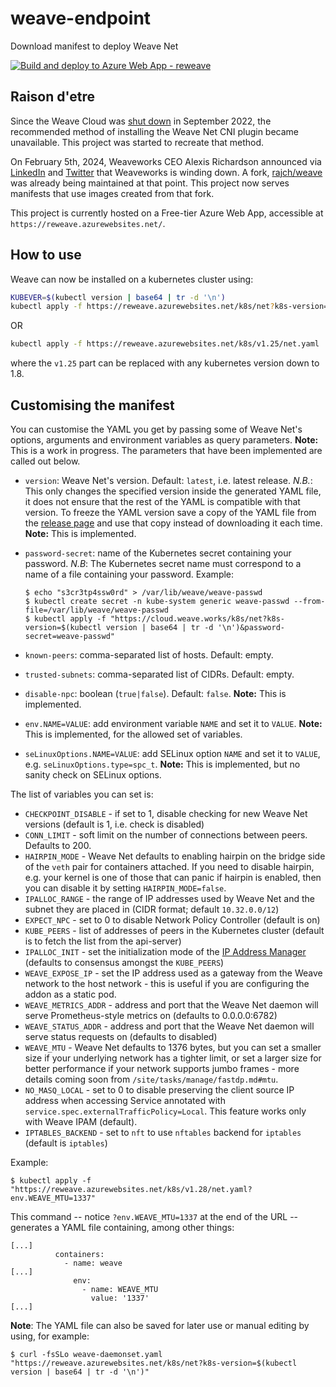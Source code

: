 # weave-endpoint

 Download manifest to deploy Weave Net  

[![Build and deploy to Azure Web App - reweave](https://github.com/rajch/weave-endpoint/actions/workflows/main_reweave.yml/badge.svg)](https://github.com/rajch/weave-endpoint/actions/workflows/main_reweave.yml)

## Raison d'etre

Since the Weave Cloud was [shut down](https://www.weave.works/blog/weave-cloud-end-of-service) in September 2022, the recommended method of installing the Weave Net CNI plugin became unavailable. This project was started to recreate that method.

On February 5th, 2024, Weaveworks CEO Alexis Richardson announced via [LinkedIn](https://www.linkedin.com/posts/richardsonalexis_hi-everyone-i-am-very-sad-to-announce-activity-7160295096825860096-ZS67/) and [Twitter](https://twitter.com/monadic/status/1754530336120140116) that Weaveworks is winding down. A fork, [rajch/weave](https://github.com/rajch/weave) was already being maintained at that point. This project now serves manifests that use images created from that fork.

This project is currently hosted on a Free-tier Azure Web App, accessible at `https://reweave.azurewebsites.net/`.

## How to use

Weave can now be installed on a kubernetes cluster using:

```bash
KUBEVER=$(kubectl version | base64 | tr -d '\n')
kubectl apply -f https://reweave.azurewebsites.net/k8s/net?k8s-version=$KUBEVER
```
OR

```bash
kubectl apply -f https://reweave.azurewebsites.net/k8s/v1.25/net.yaml
```
where the `v1.25` part can be replaced with any kubernetes version down to 1.8.

## Customising the manifest

You can customise the YAML you get by passing some of Weave Net's options, arguments and environment variables as query parameters. **Note:** This is a work in progress. The parameters that have been implemented are called out below.

  - `version`: Weave Net's version. Default: `latest`, i.e. latest release. *N.B.*: This only changes the specified version inside the generated YAML file, it does not ensure that the rest of the YAML is compatible with that version. To freeze the YAML version save a copy of the YAML file from the [release page](https://github.com/weaveworks/weave/releases) and use that copy instead of downloading it each time. **Note:** This is implemented.  
  - `password-secret`: name of the Kubernetes secret containing your password.  *N.B*: The Kubernetes secret name must correspond to a name of a file containing your password.
     Example:

        $ echo "s3cr3tp4ssw0rd" > /var/lib/weave/weave-passwd
        $ kubectl create secret -n kube-system generic weave-passwd --from-file=/var/lib/weave/weave-passwd
        $ kubectl apply -f "https://cloud.weave.works/k8s/net?k8s-version=$(kubectl version | base64 | tr -d '\n')&password-secret=weave-passwd"

  - `known-peers`: comma-separated list of hosts. Default: empty.
  - `trusted-subnets`: comma-separated list of CIDRs. Default: empty.
  - `disable-npc`: boolean (`true|false`). Default: `false`. **Note:** This is implemented.
  - `env.NAME=VALUE`: add environment variable `NAME` and set it to `VALUE`. **Note:** This is implemented, for the allowed set of variables.
  - `seLinuxOptions.NAME=VALUE`: add SELinux option `NAME` and set it to `VALUE`, e.g. `seLinuxOptions.type=spc_t`. **Note:** This is implemented, but no sanity check on SELinux options.

The list of variables you can set is:

* `CHECKPOINT_DISABLE` - if set to 1, disable checking for new Weave Net
  versions (default is 1, i.e. check is disabled)
* `CONN_LIMIT` - soft limit on the number of connections between
  peers. Defaults to 200.
* `HAIRPIN_MODE` - Weave Net defaults to enabling hairpin on the bridge side of
  the `veth` pair for containers attached. If you need to disable hairpin, e.g. your
  kernel is one of those that can panic if hairpin is enabled, then you can disable it
  by setting `HAIRPIN_MODE=false`.
* `IPALLOC_RANGE` - the range of IP addresses used by Weave Net
  and the subnet they are placed in (CIDR format; default `10.32.0.0/12`)
* `EXPECT_NPC` - set to 0 to disable Network Policy Controller (default is on)
* `KUBE_PEERS` - list of addresses of peers in the Kubernetes cluster
  (default is to fetch the list from the api-server)
* `IPALLOC_INIT` - set the initialization mode of the [IP Address
  Manager](/site/operational-guide/concepts.md#ip-address-manager)
  (defaults to consensus amongst the `KUBE_PEERS`)
* `WEAVE_EXPOSE_IP` - set the IP address used as a gateway from the
  Weave network to the host network - this is useful if you are
  configuring the addon as a static pod.
* `WEAVE_METRICS_ADDR` - address and port that the Weave Net
  daemon will serve Prometheus-style metrics on (defaults to 0.0.0.0:6782)
* `WEAVE_STATUS_ADDR` - address and port that the Weave Net
  daemon will serve status requests on (defaults to disabled)
* `WEAVE_MTU` - Weave Net defaults to 1376 bytes, but you can set a
  smaller size if your underlying network has a tighter limit, or set
  a larger size for better performance if your network supports jumbo
  frames - more
  details coming soon from `/site/tasks/manage/fastdp.md#mtu`.
* `NO_MASQ_LOCAL` - set to 0 to disable preserving the client source IP address when
  accessing Service annotated with `service.spec.externalTrafficPolicy=Local`.
  This feature works only with Weave IPAM (default).
* `IPTABLES_BACKEND` - set to `nft` to use `nftables` backend for `iptables` (default is `iptables`) 

Example:
```
$ kubectl apply -f "https://reweave.azurewebsites.net/k8s/v1.28/net.yaml?env.WEAVE_MTU=1337"
```
This command -- notice `?env.WEAVE_MTU=1337` at the end of the URL -- generates a YAML file containing, among other things:

```
[...]
          containers:
            - name: weave
[...]
              env:
                - name: WEAVE_MTU
                  value: '1337'
[...]
```

**Note**: The YAML file can also be saved for later use or manual editing by using, for example:

```
$ curl -fsSLo weave-daemonset.yaml "https://reweave.azurewebsites.net/k8s/net?k8s-version=$(kubectl version | base64 | tr -d '\n')"
```
